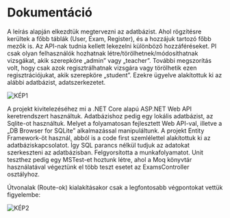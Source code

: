 # Dokumentáció

A leírás alapján elkezdtük megtervezni az adatbázist. Ahol rögzítésre kerültek a főbb táblák (User, Exam, Register), és a hozzájuk tartozó főbb mezők is. Az API-nak tudnia kellett lekezelni különböző hozzáféréseket. Pl csak olyan felhasználók hozhatnak létre/törölhetnek/módosíthatnak vizsgákat, akik szerepköre „admin” vagy „teacher”. További megszorítás volt, hogy csak azok regisztrálhatnak vizsgára vagy törölhetik ezen regisztrációjukat, akik szerepköre „student”. 
Ezekre ügyelve alakítottuk ki az alábbi adatbázist, adatszerkezetet.
<br>

![KÉP1](https://github.com/vellt/rft/assets/61885011/df6773f4-7716-42e9-b416-96aa5331e029)

A projekt kivitelezéséhez mi a .NET Core alapú ASP.NET Web API keretrendszert használtuk. Adatbázishoz pedig egy lokális adatbázist, az Sqlite-ot használtuk. Melyet a folyamatosan fejlesztett Web API-val, illetve a „DB Browser for SQLite” alkalmazással manipuláltunk. A projekt Entity Framework-öt használ, abból is a code first szemlélettel alakítottuk ki az adatbáziskapcsolatot. Így SQL parancs nélkül tudjuk az adatokat szerkeszteni az adatbázisban. Felgyorsította a munkafolyamatot. Unit teszthez pedig egy MSTest-et hoztunk létre, ahol a Moq könyvtár használatával végeztünk el több teszt esetet az ExamsController osztályhoz.

Útvonalak (Route-ok) kialakításakor csak a legfontosabb végpontokat vettük figyelembe:
<br>

![KÉP2](https://github.com/vellt/rft/assets/61885011/3efcc44c-fa19-406f-a17d-05c79173c1a2)
